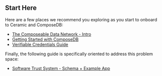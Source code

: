 ## Start Here

Here are a few places we recommend you exploring as you start to onboard to Ceramic and ComposeDB:

- [The Composeable Data Network - Intro](https://developers.ceramic.network/docs/introduction/intro)
- [Getting Started with ComposeDB](https://developers.ceramic.network/docs/composedb/getting-started)
- [Verifiable Credentials Guide](https://developers.ceramic.network/docs/composedb/examples/verifiable-credentials)

Finally, the following guide is specifically oriented to address this problem space:

- [Software Trust System - Schema + Example App](./guide.md)